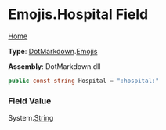 # Emojis\.Hospital Field

[Home](../../../README.md)

**Type**: [DotMarkdown](../../README.md)\.[Emojis](../README.md)

**Assembly**: DotMarkdown\.dll

```csharp
public const string Hospital = ":hospital:"
```

### Field Value

System\.[String](https://docs.microsoft.com/en-us/dotnet/api/system.string)